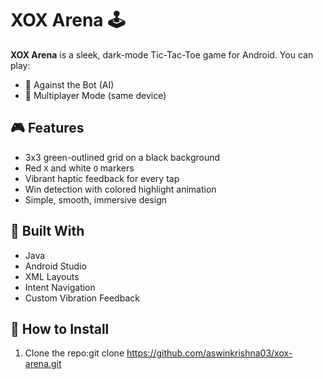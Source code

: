# XOX Arena 🕹️

**XOX Arena** is a sleek, dark-mode Tic-Tac-Toe game for Android. You can play:
- 👤 Against the Bot (AI)
- 👥 Multiplayer Mode (same device)

## 🎮 Features
- 3x3 green-outlined grid on a black background
- Red `X` and white `O` markers
- Vibrant haptic feedback for every tap
- Win detection with colored highlight animation
- Simple, smooth, immersive design

## 📱 Built With
- Java
- Android Studio
- XML Layouts
- Intent Navigation
- Custom Vibration Feedback

## 🚀 How to Install
1. Clone the repo:git clone https://github.com/aswinkrishna03/xox-arena.git

